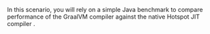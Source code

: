 
In this scenario, you will rely on a simple Java benchmark to compare performance of the GraalVM compiler against the native  Hotspot JIT compiler .
